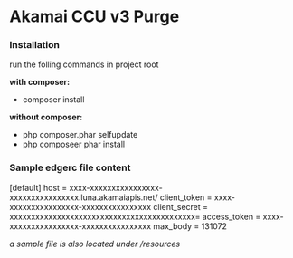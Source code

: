 # Akamai CCU v3 Purge
### Installation
run the folling commands in project root

__with composer:__
* composer install

__without composer:__
* php composer.phar selfupdate
* php composeer phar install

### Sample edgerc file content
[default]
host = xxxx-xxxxxxxxxxxxxxxx-xxxxxxxxxxxxxxxx.luna.akamaiapis.net/
client_token = xxxx-xxxxxxxxxxxxxxxx-xxxxxxxxxxxxxxxx
client_secret = xxxxxxxxxxxxxxxxxxxxxxxxxxxxxxxxxxxxxxxxxxx=
access_token = xxxx-xxxxxxxxxxxxxxxx-xxxxxxxxxxxxxxxx
max_body = 131072

_a sample file is also located under /resources_
